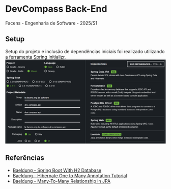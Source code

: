 # DevCompass Back-End
Facens - Engenharia de Software - 2025/S1

## Setup
Setup do projeto e inclusão de dependências iniciais foi realizado utilizando a ferramenta [Spring Initializr](https://start.spring.io).
![Configurações utilizadas no Spring Initializr](/img/initializr_setup.png)

## Referências
- [Baeldung - Spring Boot With H2 Database](https://www.baeldung.com/spring-boot-h2-database)
- [Baeldung - Hibernate One to Many Annotation Tutorial](https://www.baeldung.com/hibernate-one-to-many)
- [Baeldung - Many-To-Many Relationship in JPA](https://www.baeldung.com/jpa-many-to-many)